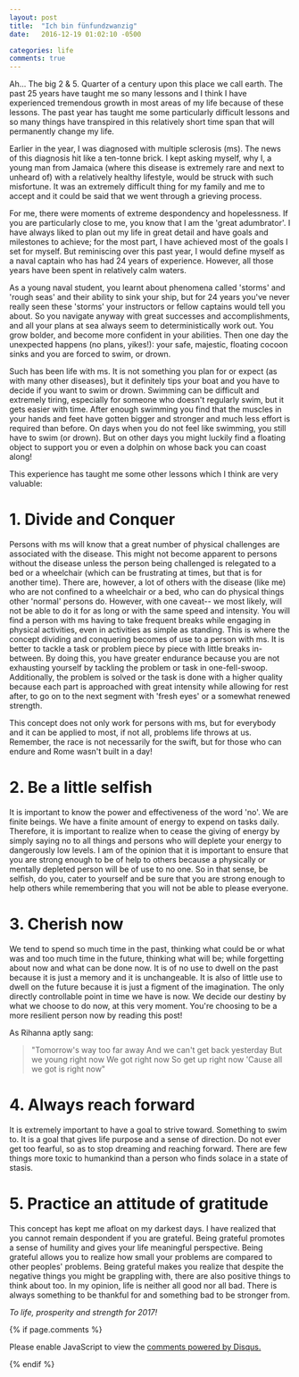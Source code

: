 ```yaml
---
layout: post
title:  "Ich bin fünfundzwanzig"
date:   2016-12-19 01:02:10 -0500

categories: life
comments: true
---
```

Ah... The big 2 & 5. Quarter of a century upon this place we call earth. The past 25 years have taught me so many lessons and I think I have experienced tremendous growth in most areas of my life because of these lessons. The past year has taught me some particularly difficult lessons and so many things have transpired in this relatively short time span that will permanently change my life.

Earlier in the year, I was diagnosed with multiple sclerosis (ms). The news of this diagnosis hit like a ten-tonne brick. I kept asking myself, why I, a young man from Jamaica (where this disease is extremely rare and next to unheard of) with a relatively healthy lifestyle, would be struck with such misfortune. It was an extremely difficult thing for my family and me to accept and it could be said that we went through a grieving process. 

For me, there were moments of extreme despondency and hopelessness. If you are particularly close to me, you know that I am the 'great adumbrator'. I have always liked to plan out my life in great detail and have goals and milestones to achieve; for the most part, I have achieved most of the goals I set for myself. But reminiscing over this past year, I would define myself as a naval captain who has had 24 years of experience. However, all those years have been spent in relatively calm waters. 

As a young naval student, you learnt about phenomena called 'storms' and 'rough seas' and their ability to sink your ship, but for 24 years you've never really seen these 'storms' your instructors or fellow captains would tell you about. So you navigate anyway with great successes and accomplishments, and all your plans at sea always seem to deterministically work out. You grow bolder, and become more confident in your abilities. Then one day the unexpected happens (no plans, yikes!): your safe, majestic, floating cocoon sinks and you are forced to swim, or drown.

Such has been life with ms. It is not something you plan for or expect (as with many other diseases), but it definitely tips your boat and you have to decide if you want to swim or drown. Swimming can be difficult and extremely tiring, especially for someone who doesn't regularly swim, but it gets easier with time. After enough swimming you find that the muscles in your hands and feet have gotten bigger and stronger and much less effort is required than before. On days when you do not feel like swimming, you still have to swim (or drown). But on other days you might luckily find a floating object to support you or even a dolphin on whose back you can coast along!
 
This experience has taught me some other lessons which I think are very valuable:

<h1>1. Divide and Conquer</h1>

Persons with ms will know that a great number of physical challenges are associated with the disease. This might not become apparent to persons without the disease unless the person being challenged is relegated to a bed or a wheelchair (which can be frustrating at times, but that is for another time). There are, however, a lot of others with the disease (like me) who are not confined to a wheelchair or a bed, who can do physical things other 'normal' persons do. However, with one caveat-- we most likely, will not be able to do it for as long or with the same speed and intensity. You will find a person with ms having to take frequent breaks while engaging in physical activities, even in activities as simple as standing. This is where the concept dividing and conquering becomes of use to a person with ms. It is better to tackle a task or problem piece by piece with little breaks in-between. By doing this, you have greater endurance because you are not exhausting yourself by tackling the problem or task in one-fell-swoop. Additionally, the problem is solved or the task is done with a higher quality because each part is approached with great intensity while allowing for rest after, to go on to the next segment with 'fresh eyes' or a somewhat renewed strength.

This concept does not only work for persons with ms, but for everybody and it can be applied to most, if not all, problems life throws at us. Remember, the race is not necessarily for the swift, but for those who can endure and Rome wasn't built in a day! 


<h1>2. Be a little selfish</h1>

It is important to know the power and effectiveness of the word 'no'. We are finite beings. We have a finite amount of energy to expend on tasks daily. Therefore, it is important to realize when to cease the giving of energy by simply saying no to all things and persons who will deplete your energy to dangerously low levels. I am of the opinion that it is important to ensure that you are strong enough to be of help to others because a physically or mentally depleted person will be of use to no one. So in that sense, be selfish, do you, cater to yourself and be sure that you are strong enough to help others while remembering that you will not be able to please everyone.

<h1>3. Cherish now</h1>

We tend to spend so much time in the past, thinking what could be or what was and too much time in the future, thinking what will be; while forgetting about now and what can be done now. It is of no use to dwell on the past because it is just a memory and it is unchangeable. It is also of little use to dwell on the future because it is just a figment of the imagination. The only directly controllable point in time we have is now. We decide our destiny by what we choose to do now, at this very moment. You're choosing to be a more resilient person now by reading this post!

As Rihanna aptly sang:


>"Tomorrow's way too far away
>And we can't get back yesterday
>But we young right now
>We got right now
>So get up right now
>'Cause all we got is right now"

<h1>4. Always reach forward</h1>

It is extremely  important to have a goal to strive toward. Something to swim to. It is a goal that gives life purpose and a sense of direction.
Do not ever get too fearful, so as to stop dreaming and reaching forward. There are few things more toxic to humankind than a person who finds solace in a state of stasis.

<h1>5. Practice an attitude of gratitude</h1>

This concept has kept me afloat on my darkest days. I have realized that you cannot remain despondent if you are grateful. Being grateful promotes a sense of humility and gives your life meaningful perspective. Being grateful allows you to realize how small your problems are compared to other peoples' problems. Being grateful makes you realize that despite the negative things you might be grappling with, there are also positive things to think about too. In my opinion, life is neither all good nor all bad. There is always something to be thankful for and  something bad to be stronger from.  

*To life, prosperity and strength for 2017!*
                      

{% if page.comments %} 

<div id="disqus_thread"></div>
<script>

/**
*  RECOMMENDED CONFIGURATION VARIABLES: EDIT AND UNCOMMENT THE SECTION BELOW TO INSERT DYNAMIC VALUES FROM YOUR PLATFORM OR CMS.
*  LEARN WHY DEFINING THESE VARIABLES IS IMPORTANT: https://disqus.com/admin/universalcode/#configuration-variables*/
/*
var disqus_config = function () {
this.page.url = PAGE_URL;  // Replace PAGE_URL with your page's canonical URL variable
this.page.identifier = PAGE_IDENTIFIER; // Replace PAGE_IDENTIFIER with your page's unique identifier variable
};
*/
(function() { // DON'T EDIT BELOW THIS LINE
var d = document, s = d.createElement('script');
s.src = '//kabtonnetworks.disqus.com/embed.js';
s.setAttribute('data-timestamp', +new Date());
(d.head || d.body).appendChild(s);
})();
</script>
<noscript>Please enable JavaScript to view the <a href="https://disqus.com/?ref_noscript">comments powered by Disqus.</a></noscript>

 {% endif %}

